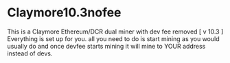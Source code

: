 # Claymore10.3nofee
This is a Claymore Ethereum/DCR dual miner with dev fee removed [ v 10.3 ]
Everything is set up for you. all you need to do is start mining as you would usually do and once devfee starts mining it will mine to YOUR address instead of devs.

